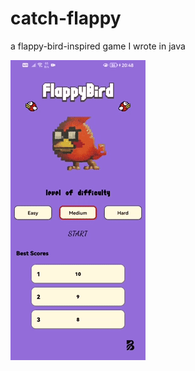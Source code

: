 # catch-flappy

a flappy-bird-inspired game I wrote in java

![Alt Text](https://github.com/bugrahankaramollaoglu/catch-flappy/blob/main/giphy.gif)


